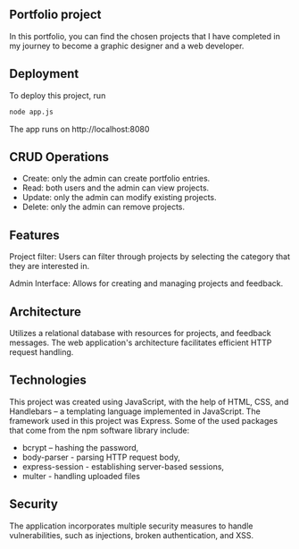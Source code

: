 
## Portfolio project

In this portfolio, you can find the chosen projects that I have completed in my journey to become a graphic designer and a web developer.

## Deployment

To deploy this project, run

```bash
node app.js
```
The app runs on http://localhost:8080

## CRUD Operations

- Create: only the admin can create portfolio entries.
- Read: both users and the admin can view projects.
- Update: only the admin can modify existing projects.
- Delete: only the admin can remove projects.

## Features

Project filter: Users can filter through projects by selecting the category that they are interested in.

Admin Interface: Allows for creating and managing projects and feedback.

## Architecture

Utilizes a relational database with resources for projects, and feedback messages. The web application's architecture facilitates efficient HTTP request handling.

## Technologies

This project was created using JavaScript, with the help of HTML, CSS, and Handlebars – a templating language implemented in JavaScript. The framework used in this project was Express. Some of the used packages that come from the npm software library include:

- bcrypt – hashing the password,
- body-parser - parsing HTTP request body,
- express-session - establishing server-based sessions,
- multer - handling uploaded files

## Security

The application incorporates multiple security measures to handle vulnerabilities, such as injections, broken authentication, and XSS.
